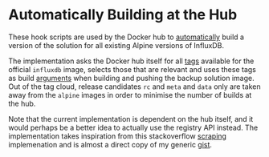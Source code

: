 # Automatically Building at the Hub

These hook scripts are used by the Docker hub to [automatically] build a
version of the solution for all existing Alpine versions of InfluxDB.

  [automatically]: https://docs.docker.com/docker-cloud/builds/advanced/

The implementation asks the Docker hub itself for all [tags] available for the
official `influxdb` image, selects those that are relevant and uses these tags
as build [arguments] when building and pushing the backup solution image. Out
of the tag cloud, release candidates `rc` and `meta` and `data` only are taken
away from the `alpine` images in order to minimise the number of builds at the
hub.

  [tags]: https://hub.docker.com/r/library/influxdb/tags/
  [arguments]: https://docs.docker.com/engine/reference/builder/#understand-how-arg-and-from-interact

Note that the current implementation is dependent on the hub itself, and it
would perhaps be a better idea to actually use the registry API instead. The
implementation takes inspiration from this stackoverflow [scraping]
implemenation and is almost a direct copy of my generic [gist].

  [scraping]: https://stackoverflow.com/a/43262086
  [gist]: https://gist.github.com/efrecon/4d1334dcb98177bc23af1edd616b4281